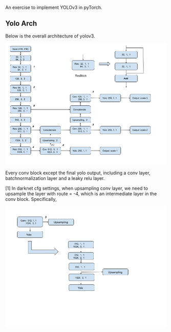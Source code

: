 An exercise to implement YOLOv3 in pyTorch. 

## Yolo Arch

Below is the overall architecture of yolov3. 

![model](https://github.com/godelscat/YOLOv3/blob/master/arch/yolov3.jpg)

Every conv block except the final yolo output, including a conv layer, batchnormalization layer and a leaky relu layer.


[1] In darknet cfg settings, when upsampling conv layer, we need to upsample the layer with route = -4, which is an intermediate layer in the conv block. Specifically, 

![upsampling](https://github.com/godelscat/YOLOv3/blob/master/arch/upsampling.jpg)